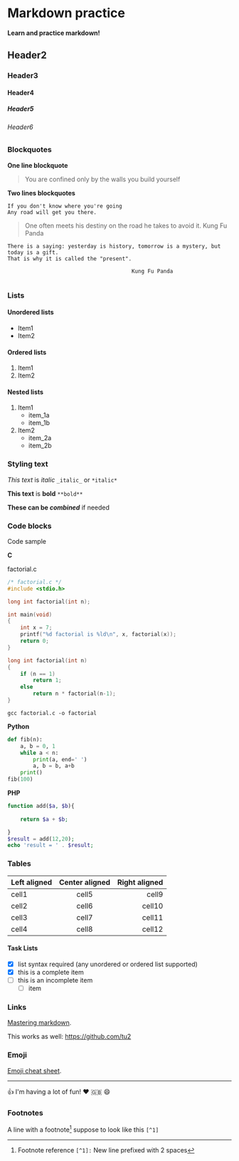 # Markdown practice
<!-- markdown has comments!
     this is a comment -->

**Learn and practice markdown!**

## Header2
### Header3
#### Header4
##### Header5
###### Header6

### Blockquotes

**One line blockquote**

>You are confined only by the walls you build yourself

**Two lines blockquotes**

```
If you don't know where you're going
Any road will get you there.

```
>One often meets his destiny on the road he takes to avoid it. Kung Fu Panda

```
There is a saying: yesterday is history, tomorrow is a mystery, but today is a gift. 
That is why it is called the "present". 
								       
								       Kung Fu Panda
														
```

### Lists
#### Unordered lists

* Item1
* Item2

#### Ordered lists

1. Item1
2. Item2

#### Nested lists

1. Item1
	* item_1a
	* item_1b
2. Item2
	* item_2a
	* item_2b

### Styling text

_This text_ is *italic* `_italic_` or `*italic*`

**This text** is **bold** `**bold**`

**These can be _combined_** if needed

### Code blocks

Code sample

**C**

factorial.c
```c
/* factorial.c */
#include <stdio.h>

long int factorial(int n);

int main(void)
{	
    int x = 7;
    printf("%d factorial is %ld\n", x, factorial(x));
    return 0;
}

long int factorial(int n)
{
    if (n == 1)
        return 1;
    else
        return n * factorial(n-1);
}

```
```shell
gcc factorial.c -o factorial
```

**Python**

```python
def fib(n):
	a, b = 0, 1
	while a < n:
		print(a, end=' ')
		a, b = b, a+b
	print()
fib(100)

```
**PHP**

```php
function add($a, $b){
	
	return $a + $b;

}
$result = add(12,20);
echo 'result = ' . $result;

```
### Tables

| Left aligned | Center aligned | Right aligned |
| :----------- | :------------: | ------------: |
| cell1        | cell5          | cell9         |
| cell2        | cell6          | cell10        |
| cell3        | cell7          | cell11        |
| cell4        | cell8          | cell12        |


#### Task Lists

- [x] list syntax required (any unordered or ordered list supported)
- [x] this is a complete item
- [ ] this is an incomplete item
	- [ ] item 

### Links

[Mastering markdown](https://guides.github.com/features/mastering-markdown/).

This works as well: https://github.com/tu2

### Emoji

[Emoji cheat sheet](https://github.com/ikatyang/emoji-cheat-sheet/blob/master/README.md).

****

:thumbsup: I'm having a lot of fun! :heart: :uk: :smile:

### Footnotes

A line with a footnote[^1] suppose to look like this `[^1]`

[^1]: Footnote reference `[^1]:`
  New line prefixed with 2 spaces

